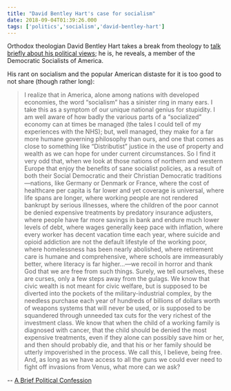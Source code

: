 ```yaml
---
title: "David Bentley Hart's case for socialism"
date: 2018-09-04T01:39:26.000
tags: ['politics','socialism','david-bentley-hart']
---
```


Orthodox theologian David Bentley Hart takes a break from theology to [talk briefly about his political views](https://www.facebook.com/dbhartwriter/posts/1094016380751517); he is, he reveals, a member of the Democratic Socialists of America.

His rant on socialism and the popular American distaste for it is too good to not share (though rather long):

> I realize that in America, alone among nations with developed economies, the word “socialism” has a sinister ring in many ears. I take this as a symptom of our unique national genius for stupidity. I am well aware of how badly the various parts of a “socialized” economy can at times be managed (the tales I could tell of my experiences with the NHS); but, well managed, they make for a far more humane governing philosophy than ours, and one that comes as close to something like “Distributist” justice in the use of property and wealth as we can hope for under current circumstances. So I find it very odd that, when we look at those nations of northern and western Europe that enjoy the benefits of sane socialist policies, as a result of both their Social Democratic and their Christian Democratic traditions—nations, like Germany or Denmark or France, where the cost of healthcare per capita is far lower and yet coverage is universal, where life spans are longer, where working people are not rendered bankrupt by serious illnesses, where the children of the poor cannot be denied expensive treatments by predatory insurance adjusters, where people have far more savings in bank and endure much lower levels of debt, where wages generally keep pace with inflation, where every worker has decent vacation time each year, where suicide and opioid addiction are not the default lifestyle of the working poor, where homelessness has been nearly abolished, where retirement care is humane and comprehensive, where schools are immeasurably better, where literacy is far higher…—we recoil in horror and thank God that we are free from such things. Surely, we tell ourselves, these are curses, only a few steps away from the gulags. We know that civic wealth is not meant for civic welfare, but is supposed to be diverted into the pockets of the military-industrial complex, by the needless purchase each year of hundreds of billions of dollars worth of weapons systems that will never be used, or is supposed to be squandered through unneeded tax cuts for the very richest of the investment class. We know that when the child of a working family is diagnosed with cancer, that the child should be denied the most expensive treatments, even if they alone can possibly save him or her, and then should probably die, and that his or her family should be utterly impoverished in the process. We call this, I believe, being free. And, as long as we have access to all the guns we could ever need to fight off invasions from Venus, what more can we ask?

\-- [A Brief Political Confession](https://www.facebook.com/dbhartwriter/posts/1094016380751517)
